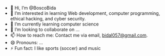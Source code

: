 - 👋 Hi, I’m @BoscoBida
- 👀 I’m interested in learning Web development, computer programming, ethical hacking, and cyber security.
- 🌱 I’m currently learning computer science 
- 💞️ I’m looking to collaborate on ...
- 📫 How to reach me: Contact me via email, bidal057@gmail.com.
- 😄 Pronouns: ...
- ⚡ Fun fact: I like sports (soccer) and music 

<!---
BoscoBida/BoscoBida is a ✨ special ✨ repository because its `README.md` (this file) appears on your GitHub profile.
You can click the Preview link to take a look at your changes.
--->
